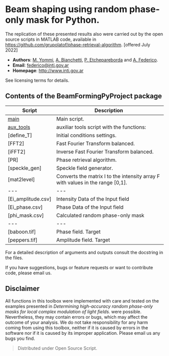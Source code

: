 
# Beam shaping using random phase-only mask for Python.

The replication of these presented results also were carried out by the open source scripts in MATLAB code, available in
https://github.com/grupolatof/phase-retrieval-algorithm. [offered July 2022]


* **Authors**: [M. Yommi](https://github.com/maxiyommi), [A. Bianchetti](https://github.com/abianchetti), [P. Etchepareborda](https://github.com/PablitoE) and [A. Federico](https://github.com/alefederico).
* **Email**: federico@inti.gov.ar
* **Homepage**: http://www.inti.gov.ar

See licensing terms for details.

## Contents of the BeamFormingPyProject package
| Script  | Description |
|---|---| 
|       [main](/source/main.py) | Main script. |
|       [aux_tools](/source/aux_tools.py) | auxiliar tools script with the functions: |
|           [define_T] | Initial conditions settings. |
|           [FFT2]  | Fast Fourier Transform balanced. |
|           [iFFT2] | Inverse Fast Fourier Transform balanced. |
|           [PR] | Phase retrieval algorithm.  |
|           [speckle_gen] |  Speckle field generator. |
|           [mat2level] | Converts the matrix I to the intensity array F with values in the range [0,1]. |
|---|---| 
|       [Ei_amplitude.csv] | Intensity Data of the Input field |
|       [Ei_phase.csv] | Phase Data of the Input field |
|       [phi_mask.csv] | Calculated random phase-only mask 
|---|---| 
|       [baboon.tif] | Phase field. Target 
|       [peppers.tif] | Amplitude field. Target|


For a detailed description of arguments and outputs consult the docstring in the files.
 
If you have suggestions, bugs or feature requests or want to contribute code, please email us.

## Disclaimer
All functions in this toolbox were implemented with care and tested on the examples presented in *Determining high-accuracy random phase-only masks for local complex modulation of light fields.* were possible. 
Nevertheless, they may contain errors or bugs, which may affect the outcome of your analysis. 
We do not take responsibility for any harm coming from using this toolbox, neither if it is caused by errors in the software nor if it is caused by its improper application. Please email us any bugs you find.

> Distributed under Open Source Script.




